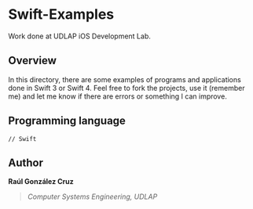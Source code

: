 # Swift-Examples
Work done at UDLAP iOS Development Lab.

## Overview
In this directory, there are some examples of programs and applications done in Swift 3 or Swift 4. Feel free to fork the projects, use it (remember me) and let me know if there are errors or something I can improve.

## Programming language
```[swift]
// Swift 
```

## Author
**Raúl González Cruz**
>*Computer Systems Engineering, UDLAP*
